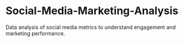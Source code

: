 # Social-Media-Marketing-Analysis
Data analysis of social media metrics to understand engagement and marketing performance.
